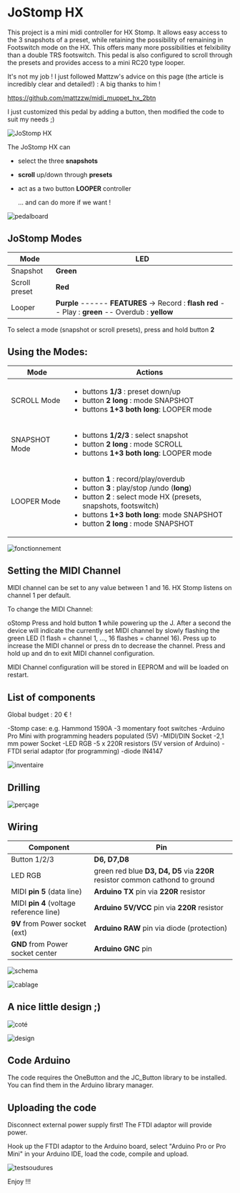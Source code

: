 # JoStomp HX


This project is a mini midi controller for HX Stomp. It allows easy access to the 3 snapshots of a preset, while retaining the possibility of remaining in Footswitch mode on the HX. This offers many more possibilities et felxibility than a double TRS footswitch.
This pedal is also configured to scroll through the presets and provides access to a mini RC20 type looper.

It's not my job ! I just followed Mattzw's advice on this page (the article is incredibly clear and detailed!) :
A big thanks to him !

https://github.com/mattzzw/midi_muppet_hx_2btn

I just customized this pedal by adding a button, then modified the code to suit my needs ;)

![JoStomp HX](images/JoStomp.jpg)

The JoStomp HX can

- select the three **snapshots**
- **scroll** up/down through **presets** 
- act as a two button **LOOPER** controller
    
    ... and can do more if we want !
    
![pedalboard](images/pedalboard.jpg)

## JoStomp Modes

| Mode |  LED  |
|------|-----------------|
| Snapshot| **Green** |
| Scroll preset|  **Red** |
| Looper  |   **Purple** ------ **FEATURES** ->  Record : **flash red**  --  Play : **green**  --  Overdub : **yellow**|


To select a mode (snapshot or scroll presets), press and hold  button **2**


## Using the Modes:
| Mode |  Actions  |
|------|-----------------|
| SCROLL Mode |  <ul><li>buttons **1/3** : preset down/up</li><li>button **2** **long** : mode SNAPSHOT</li><li>buttons **1+3** **both long**: LOOPER mode</li></ul> | 
| SNAPSHOT Mode | <ul><li>buttons **1/2/3** : select snapshot</li><li> button **2** **long** : mode SCROLL</li><li>buttons **1+3** **both long**: LOOPER mode</li></ul> | 
| LOOPER Mode   | <ul><li>button **1** : record/play/overdub</li><li>button **3** : play/stop /undo (**long**)</li><li>button **2** : select mode HX (presets, snapshots, footswitch)</li><li>buttons **1+3** **both long**: mode SNAPSHOT</li><li>button **2** **long** : mode SNAPSHOT</li></ul>      | 
  
                 
                 
![fonctionnement](images/fonctionnement.png)


## Setting the MIDI Channel
MIDI channel can be set to any value between 1 and 16. HX Stomp listens on channel 1 per default.

To change the MIDI Channel:

oStomp    Press and hold button **1** while powering up the J. After a second the device will indicate the currently set MIDI channel by slowly flashing the green LED (1 flash = channel 1, ..., 16 flashes = channel 16).
    Press up to increase the MIDI channel or press dn to decrease the channel.
    Press and hold up and dn to exit MIDI channel configuration.

MIDI Channel configuration will be stored in EEPROM and will be loaded on restart.

## List of components

Global budget : 20 € !

-Stomp case: e.g. Hammond 1590A
-3 momentary foot switches
-Arduino Pro Mini with programming headers populated (5V)
-MIDI/DIN Socket
-2,1 mm power Socket
-LED RGB
-5 x 220R resistors (5V version of Arduino)
-FTDI serial adaptor (for programming)
-diode IN4147


![inventaire](images/inventaire.jpg)

## Drilling

![perçage](images/perçage.jpg)


## Wiring

    
| Component |  Pin  |
|------|-----------------|
| Button 1/2/3| **D6, D7,D8** |
| LED RGB|  green red blue **D3, D4, D5** via **220R** resistor common cathond to ground |
| MIDI **pin 5** (data line) |   **Arduino TX** pin via **220R** resistor|
| MIDI **pin 4** (voltage reference line) |   **Arduino 5V/VCC** pin via **220R** resistor|
| **9V** from Power socket (ext)|   **Arduino RAW** pin via diode (protection)|
| **GND** from Power socket center|   **Arduino GNC** pin |

![schema](images/schema.png)



![cablage](images/cablage.jpg)

## A nice little design ;)

![coté](images/pedale_côté_design.png)


![design](images/pedale_design.png)



## Code Arduino

The code requires the OneButton and the JC_Button library to be installed. You can find them in the Arduino library manager.


## Uploading the code 

Disconnect external power supply first! The FTDI adaptor will provide power.

Hook up the FTDI adaptor to the Arduino board, select "Arduino Pro or Pro Mini" in your Arduino IDE, load the code, compile and upload.

![testsoudures](images/testsoudures.jpg)

Enjoy !!!

